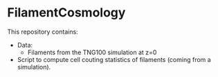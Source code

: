 # FilamentCosmology

This repository contains:
- Data:
  - Filaments from the TNG100 simulation at z=0
- Script to compute cell couting statistics of filaments (coming from a simulation).
